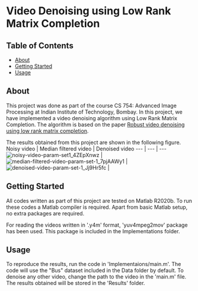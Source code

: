 # Video Denoising using Low Rank Matrix Completion

## Table of Contents

- [About](#about)
- [Getting Started](#getting_started)
- [Usage](#usage)

## About <a name = "about"></a>

This project was done as part of the course CS 754: Advanced Image Processing at Indian Institute of Technology, Bombay. In this project, we have implemented a video denoising algorithm using Low Rank Matrix Completion. The algorithm is based on the paper [Robust video denoising using low rank matrix completion](https://ieeexplore.ieee.org/document/5539849).

The results obtained from this project are shown in the following figure. 
Noisy video | Median filtered video | Denoised video
--- | --- | ---
![noisy-video-param-set1_4ZEpXnwz](https://user-images.githubusercontent.com/55876739/166801426-96467221-20e6-4db5-968e-3534fbae8445.gif) | ![median-filtered-video-param-set-1_7pjAAWy1](https://user-images.githubusercontent.com/55876739/166802087-8708b47c-ed69-43e1-8e07-788e10178263.gif) | ![denoised-video-param-set-1_Jj9Hr5fc](https://user-images.githubusercontent.com/55876739/166801442-d9b79c0e-6516-4f72-8490-7546679d691b.gif) |


## Getting Started <a name = "getting_started"></a>

All codes written as part of this project are tested on Matlab R2020b. To run these codes a Matlab compiler is required. Apart from basic Matlab setup, no extra packages are required.

For reading the videos written in '.y4m' format, 'yuv4mpeg2mov' package has been used. This package is included in the Implementations folder.

## Usage <a name = "usage"></a>

To reproduce the results, run the code in 'Implementaions/main.m'. The code will use the "Bus" dataset included in the Data folder by default. To denoise any other video, change the path to the video in the 'main.m' file. The results obtained will be stored in the 'Results' folder.
